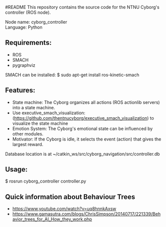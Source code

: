 #README
This repository contains the source code for the NTNU Cyborg's controller (ROS node).

Node name: cyborg_controller  
Language: Python  

## Requirements:
* ROS  
* SMACH 
* pygraphviz

SMACH can be installed:
$ sudo apt-get install ros-kinetic-smach

## Features:
* State machine: The Cyborg organizes all actions (ROS actionlib servers) into a state machine.
* Use executive_smach_visualization: (https://github.com/thentnucyborg/executive_smach_visualization) to visualize the state machine
* Emotion System: The Cyborg's emotional state can be influenced by other modules.
* Motivator: If the Cyborg is idle, it selects the event (action) that gives the largest reward. 


Database location is at ~/catkin_ws/src/cyborg_navigation/src/controller.db  


## Usage:
$ rosrun cyborg_controller controller.py

## Quick information about Behaviour Trees
* https://www.youtube.com/watch?v=uq8hnnkAxsw
* https://www.gamasutra.com/blogs/ChrisSimpson/20140717/221339/Behavior_trees_for_AI_How_they_work.php

